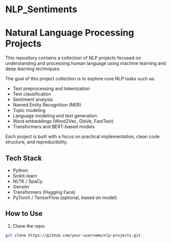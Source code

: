 # NLP_Sentiments
# Natural Language Processing Projects

This repository contains a collection of NLP projects focused on understanding and processing human language using machine learning and deep learning techniques.

The goal of this project collection is to explore core NLP tasks such as:
- Text preprocessing and tokenization
- Text classification
- Sentiment analysis
- Named Entity Recognition (NER)
- Topic modeling
- Language modeling and text generation
- Word embeddings (Word2Vec, GloVe, FastText)
- Transformers and BERT-based models

Each project is built with a focus on practical implementation, clean code structure, and reproducibility.

## Tech Stack
- Python
- Scikit-learn
- NLTK / SpaCy
- Gensim
- Transformers (Hugging Face)
- PyTorch / TensorFlow (optional, based on model)

## How to Use
1. Clone the repo:
```bash
git clone https://github.com/your-username/nlp-projects.git
